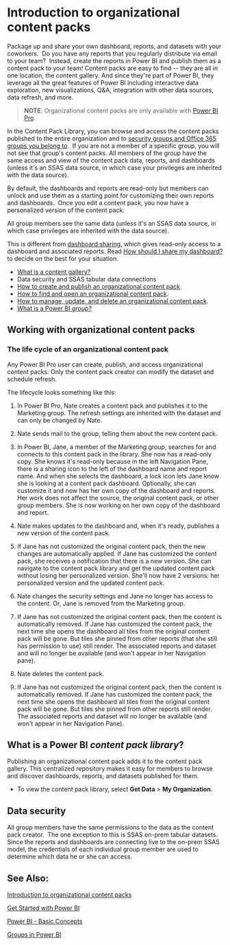 ﻿<properties 
   pageTitle="Introduction to organizational content packs"
   description="Introduction to organizational content packs"
   services="powerbi" 
   documentationCenter="" 
   authors="maggiesMSFT" 
   manager="mblythe" 
   editor=""
   tags=""/>
 
<tags
   ms.service="powerbi"
   ms.devlang="NA"
   ms.topic="article"
   ms.tgt_pltfrm="NA"
   ms.workload="powerbi"
   ms.date="10/14/2015"
   ms.author="maggies"/>
# Introduction to organizational content packs

Package up and share your own dashboard, reports, and datasets with your coworkers.  Do you have any reports that you regularly distribute via email to your team?  Instead, create the reports in Power BI and publish them as a content pack to your team! Content packs are easy to find -- they are all in one location, the content gallery. And since they're part of Power BI, they leverage all the great features of Power BI including interactive data exploration, new visualizations, Q&A, integration with other data sources, data refresh, and more.

>**NOTE**:  Organizational content packs are only available with [Power BI Pro](powerbi-power-bi-pro-content-what-is-it.md).

In the Content Pack Library, you can browse and access the content packs published to the entire organization and to [security groups and Office 365 groups you belong to](powerbi-service-groups.md%0A).  If you are not a member of a specific group, you will not see that group's content packs. All members of the group have the same access and view of the content pack data, reports, and dashboards (unless it's an SSAS data source, in which case your privileges are inherited with the data source).

By default, the dashboards and reports are read-only but members can unlock and use them as a starting point for customizing their own reports and dashboards.  Once you edit a content pack, you now have a personalized version of the content pack.

All group members see the same data (unless it's an SSAS data source, in which case privileges are inherited with the data source).

This is different from [dashboard sharing](powerbi-service-share-unshare-dashboard.md), which gives read-only access to a dashboard and associated reports. Read [How should I share my dashboard?](https://support.powerbi.com/knowledgebase/articles/) to decide on the best for your situation. 

-   [What is a content gallery?](651040.html#cg)
-   Data security and SSAS tabular data connections
-   [How to create and publish an organizational content pack](powerbi-service-organizational-content-pack-tutorial-create-and-publish.md%0A).
-   [How to find and open an organizational content pack](powerbi-service-organizational-content-pack-find-and-open.md).
-   [How to manage, update, and delete an organizational content pack](powerbi-service-organizational-content-packs-manage-update-delete.md%0A).
-   [What is a Power BI ](powerbi-service-groups.md%0A)*[group?](powerbi-service-groups.md%0A)*

## Working with organizational content packs

### The life cycle of an organizational content pack

Any Power BI Pro user can create, publish, and access organizational content packs. Only the content pack creator can modify the dataset and schedule refresh.

The lifecycle looks something like this:

1. In Power BI Pro, Nate creates a content pack and publishes it to the Marketing group. The refresh settings are inherited with the dataset and can only be changed by Nate.

2. Nate sends mail to the group, telling them about the new content pack.

3. In Power BI, Jane, a member of the Marketing group, searches for and connects to this content pack in the library. She now has a read-only copy.  She knows it's read-only because in the left Navigation Pane, there is a sharing icon to the left of the dashboard name and report name. And when she selects the dashboard, a lock icon lets Jane know she is looking at a content pack dashboard. Optionally, she can customize it and now has her own copy of the dashboard and reports. Her work does not affect the source, the original content pack, or other group members. She is now working on her own copy of the dashboard and report.

4. Nate makes updates to the dashboard and, when it's ready, publishes a new version of the content pack.

5. If Jane has not customized the original content pack, then the new changes are automatically applied.  If Jane has customized the content pack, she receives a notification that there is a new version.  She can navigate to the content pack library and get the updated content pack without losing her personalized version.  She'll now have 2 versions: her personalized version and the updated content pack.

6. Nate changes the security settings and Jane no longer has access to the content. Or, Jane is removed from the Marketing group.

7. If Jane has not customized the original content pack, then the content is automatically removed. If Jane has customized the content pack, the next time she opens the dashboard all tiles from the original content pack will be gone.  But tiles she pinned from other reports (that she still has permission to use) still render. The associated reports and dataset and will no longer be available (and won't appear in her Navigation pane).

8. Nate deletes the content pack.

9. If Jane has not customized the original content pack, then the content is automatically removed. If Jane has customized the content pack, the next time she opens the dashboard all tiles from the original content pack will be gone.  But tiles she pinned from other reports still render. The associated reports and dataset will no longer be available (and won't appear in her Navigation Pane).

  
## What is a Power BI *content pack library*?

Publishing an organizational content pack adds it to the content pack gallery.  This centralized repository makes it easy for members to browse and discover dashboards, reports, and datasets published for them.  
- To view the content pack library, select **Get Data** > **My Organization**.

## Data security

All group members have the same permissions to the data as the content pack creator.  The one exception to this is SSAS on-prem tabular datasets.  Since the reports and dashboards are connecting live to the on-prem SSAS model, the credentials of each individual group member are used to determine which data he or she can access.

## See Also:

[Introduction to organizational content packs](powerbi-service-organizational-content-packs-introduction.md)

[Get Started with Power BI](powerbi-service-get-started.md)

[Power BI - Basic Concepts](powerbi-service-basic-concepts.md)

[Groups in Power BI](powerbi-service-groups.md%0A)

